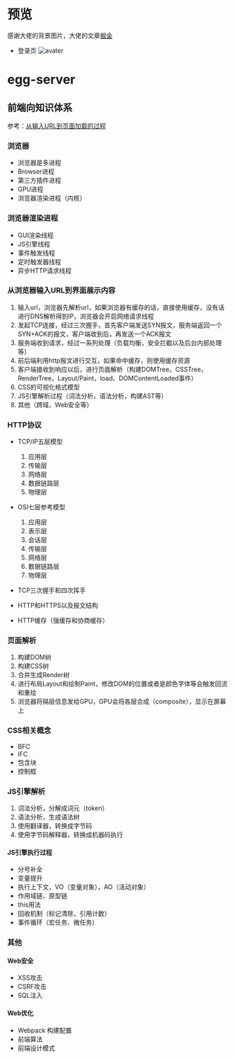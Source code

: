 # 预览
感谢大佬的背景图片，大佬的文章[掘金](https://juejin.im/post/5b3b2ac9e51d4519972faa62)
* 登录页
![avater](http://47.110.48.159/public/assets/images/login-page-clip.png)
# egg-server

## 前端向知识体系
参考：[从输入URL到页面加载的过程](http://www.dailichun.com/2018/03/12/whenyouenteraurl.html)

### 浏览器
* 浏览器是多进程
* Browser进程
* 第三方插件进程
* GPU进程
* 浏览器渲染进程（内核）

### 浏览器渲染进程
* GUI渲染线程
* JS引擎线程
* 事件触发线程
* 定时触发器线程
* 异步HTTP请求线程

### 从浏览器输入URL到界面展示内容
1.  输入url，浏览器先解析url，如果浏览器有缓存的话，直接使用缓存，没有话进行DNS解析得到IP，浏览器会开启网络请求线程
2.  发起TCP连接，经过三次握手，首先客户端发送SYN报文，服务端返回一个SYN+ACK的报文，客户端收到后，再发送一个ACK报文
3.  服务端收到请求，经过一系列处理（负载均衡，安全拦截以及后台内部处理等）
4.  前后端利用http报文进行交互，如果命中缓存，则使用缓存资源
5.  客户端接收到响应以后，进行页面解析（构建DOMTree，CSSTree，RenderTree，Layout/Paint，load、DOMContentLoaded事件）
6.  CSS的可视化格式模型
7.  JS引擎解析过程（词法分析，语法分析，构建AST等）
8.  其他（跨域、Web安全等）

### HTTP协议
* TCP/IP五层模型
  1.  应用层
  2.  传输层
  3.  网络层
  4.  数据链路层
  5.  物理层

* OSI七层参考模型
  1.  应用层
  2.  表示层
  3.  会话层
  4.  传输层
  5.  网络层
  6.  数据链路层
  7.  物理层

* TCP三次握手和四次挥手

* HTTP和HTTPS以及报文结构

* HTTP缓存（强缓存和协商缓存）

### 页面解析
1.  构建DOM树
2.  构建CSS树
3.  合并生成Render树
4.  进行布局Layout和绘制Paint，修改DOM的位置或者是颜色字体等会触发回流和重绘
5.  浏览器将隔层信息发给GPU，GPU会将各层合成（composite），显示在屏幕上

### CSS相关概念
* BFC
* IFC
* 包含块
* 控制框

### JS引擎解析
1.  词法分析，分解成词元（token）
2.  语法分析，生成语法树
3.  使用翻译器，转换成字节码
4.  使用字节码解释器，转换成机器码执行

####  JS引擎执行过程
* 分号补全
* 变量提升
* 执行上下文，VO（变量对象），AO（活动对象）
* 作用域链、原型链
* this用法
* 回收机制（标记清除，引用计数）
* 事件循环（宏任务、微任务）

### 其他
#### Web安全
* XSS攻击
* CSRF攻击
* SQL注入

#### Web优化
* Webpack 构建配置
* 前端算法
* 前端设计模式